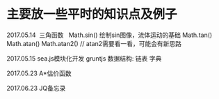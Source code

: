 # 主要放一些平时的知识点及例子

2017.05.14  三角函数  
	Math.sin() 	绘制sin图像，流体运动的基础
	Math.tan() 
	Math.atan() 
	Math.atan2() // atan2需要看一看，可能会有新思路
	
	
2017.05.15	sea.js模块化开发
		gruntjs 数据结构: 链表 字典


	
2017.05.23 A*估价函数

2017.06.23 JQ备忘录
